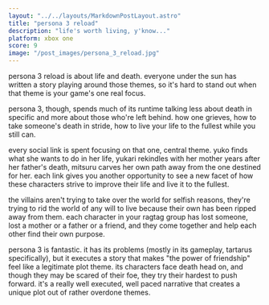 ```yaml
---
layout: "../../layouts/MarkdownPostLayout.astro"
title: "persona 3 reload"
description: "life's worth living, y'know..."
platform: xbox one
score: 9
image: "/post_images/persona_3_reload.jpg"
---
```

persona 3 reload is about life and death. everyone under the sun has written a story playing around those themes, so it's hard to stand out when that theme is your game's one real focus.

persona 3, though, spends much of its runtime talking less about death in specific and more about those who're left behind. how one grieves, how to take someone's death in stride, how to live your life to the fullest while you still can.

every social link is spent focusing on that one, central theme. yuko finds what she wants to do in her life, yukari rekindles with her mother years after her father's death, mitsuru carves her own path away from the one destined for her. each link gives you another opportunity to see a new facet of how these characters strive to improve their life and live it to the fullest.

the villains aren't trying to take over the world for selfish reasons, they're trying to rid the world of any will to live because their own has been ripped away from them. each character in your ragtag group has lost someone, lost a mother or a father or a friend, and they come together and help each other find their own purpose.

persona 3 is fantastic. it has its problems (mostly in its gameplay, tartarus specifically), but it executes a story that makes "the power of friendship" feel like a legitimate plot theme. its characters face death head on, and though they may be scared of their foe, they try their hardest to push forward. it's a really well executed, well paced narrative that creates a unique plot out of rather overdone themes.
